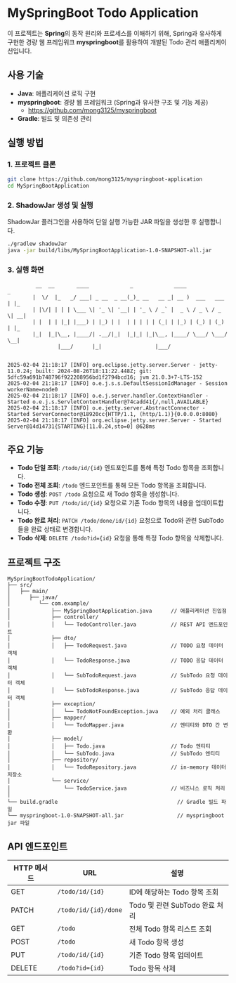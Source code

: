 # MySpringBoot Todo Application

이 프로젝트는 **Spring**의 동작 원리와 프로세스를 이해하기 위해, Spring과 유사하게 구현한 경량 웹 프레임워크 **myspringboot**를 활용하여 개발된 Todo 관리 애플리케이션입니다.

## 사용 기술

- **Java**: 애플리케이션 로직 구현
- **myspringboot**: 경량 웹 프레임워크 (Spring과 유사한 구조 및 기능 제공)
  - https://github.com/mong3125/myspringboot
- **Gradle**: 빌드 및 의존성 관리

## 실행 방법

### 1. 프로젝트 클론

```bash
git clone https://github.com/mong3125/myspringboot-application
cd MySpringBootApplication
```

### 2. ShadowJar 생성 및 실행

ShadowJar 플러그인을 사용하여 단일 실행 가능한 JAR 파일을 생성한 후 실행합니다.
```bash
./gradlew shadowJar
java -jar build/libs/MySpringBootApplication-1.0-SNAPSHOT-all.jar
```

### 3. 실행 화면
```plaintext
         __  __       ____             _             ____              _   
        |  \/  |_   _/ ___| _ __  _ __(_)_ __   __ _| __ )  ___   ___ | |_
        | |\/| | | | \___ \| '_ \| '__| | '_ \ / _` |  _ \ / _ \ / _ \| __|
        | |  | | |_| |___) | |_) | |  | | | | | (_| | |_) | (_) | (_) | |_
        |_|  |_|\__, |____/| .__/|_|  |_|_| |_|\__, |____/ \___/ \___/ \__|
                |___/      |_|                 |___/


2025-02-04 21:18:17 [INFO] org.eclipse.jetty.server.Server - jetty-11.0.24; built: 2024-08-26T18:11:22.448Z; git: 5dfc59a691b748796f922208956bd1f2794bcd16; jvm 21.0.3+7-LTS-152
2025-02-04 21:18:17 [INFO] o.e.j.s.s.DefaultSessionIdManager - Session workerName=node0
2025-02-04 21:18:17 [INFO] o.e.j.server.handler.ContextHandler - Started o.e.j.s.ServletContextHandler@74cadd41{/,null,AVAILABLE}
2025-02-04 21:18:17 [INFO] o.e.jetty.server.AbstractConnector - Started ServerConnector@18920cc{HTTP/1.1, (http/1.1)}{0.0.0.0:8080}
2025-02-04 21:18:17 [INFO] org.eclipse.jetty.server.Server - Started Server@14d14731{STARTING}[11.0.24,sto=0] @628ms
```


## 주요 기능

- **Todo 단일 조회**: `/todo/id/{id}` 엔드포인트를 통해 특정 Todo 항목을 조회합니다.
- **Todo 전체 조회**: `/todo` 엔드포인트를 통해 모든 Todo 항목을 조회합니다.
- **Todo 생성**: `POST /todo` 요청으로 새 Todo 항목을 생성합니다.
- **Todo 수정**: `PUT /todo/id/{id}` 요청으로 기존 Todo 항목의 내용을 업데이트합니다.
- **Todo 완료 처리**: `PATCH /todo/done/id/{id}` 요청으로 Todo와 관련 SubTodo들을 완료 상태로 변경합니다.
- **Todo 삭제**: `DELETE /todo?id={id}` 요청을 통해 특정 Todo 항목을 삭제합니다.

## 프로젝트 구조

```
MySpringBootTodoApplication/
├── src/
│   ├── main/
│      ├── java/
│         └── com.example/
│             ├── MySpringBootApplication.java      // 애플리케이션 진입점
│             ├── controller/
│             │   └── TodoController.java           // REST API 엔드포인트
│             ├── dto/
│             │   ├── TodoRequest.java              // TODO 요청 데이터 객체
│             │   └── TodoResponse.java             // TODO 응답 데이터 객체
│             │   └── SubTodoRequest.java           // SubTodo 요청 데이터 객체
│             │   └── SubTodoResponse.java          // SubTodo 응답 데이터 객체
│             ├── exception/
│             │   └── TodoNotFoundException.java    // 예외 처리 클래스
│             ├── mapper/
│             │   └── TodoMapper.java               // 엔티티와 DTO 간 변환
│             ├── model/
│             │   ├── Todo.java                     // Todo 엔티티
│             │   └── SubTodo.java                  // SubTodo 엔티티
│             ├── repository/
│             │   └── TodoRepository.java           // in-memory 데이터 저장소
│             └── service/
│                 └── TodoService.java              // 비즈니스 로직 처리
│
└── build.gradle                                      // Gradle 빌드 파일
└── myspringboot-1.0-SNAPSHOT-all.jar                 // myspringboot jar 파일
```

## API 엔드포인트

| HTTP 메서드 | URL                              | 설명                             |
|-------------|----------------------------------|----------------------------------|
| GET         | `/todo/id/{id}`                  | ID에 해당하는 Todo 항목 조회    |
| PATCH       | `/todo/id/{id}/done`             | Todo 및 관련 SubTodo 완료 처리   |
| GET         | `/todo`                          | 전체 Todo 항목 리스트 조회       |
| POST        | `/todo`                          | 새 Todo 항목 생성                |
| PUT         | `/todo/id/{id}`                  | 기존 Todo 항목 업데이트          |
| DELETE      | `/todo?id={id}`                  | Todo 항목 삭제                  |


